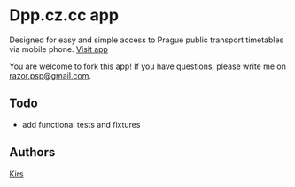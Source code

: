 # Dpp.cz.cc app
Designed for easy and simple access to Prague public transport timetables via mobile phone. [Visit app](http://dpp.cz.cc/)

You are welcome to fork this app! If you have questions, please write me on razor.psp@gmail.com.

## Todo

* add functional tests and fixtures

## Authors
[Kirs](https://github.com/kirs/)